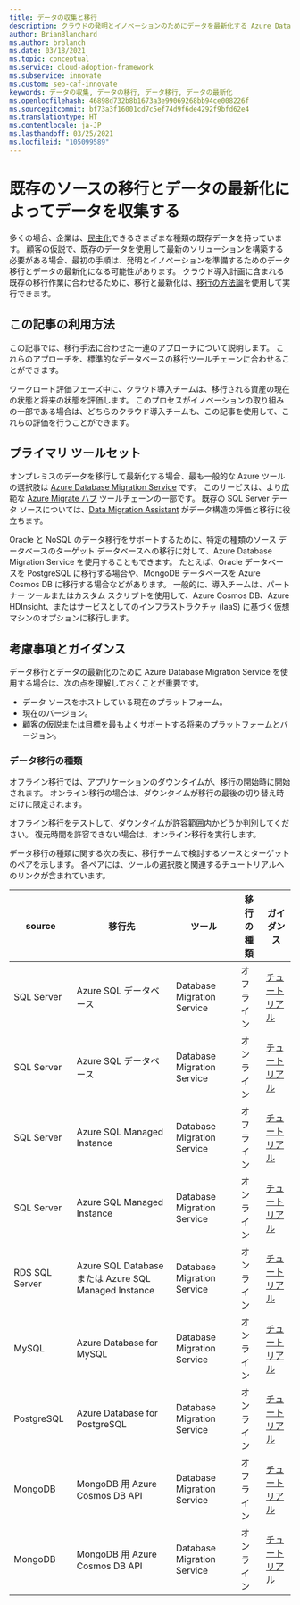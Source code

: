 ```yaml
---
title: データの収集と移行
description: クラウドの発明とイノベーションのためにデータを最新化する Azure Database Migration Service とその他のデータ移行ツールについて説明します。
author: BrianBlanchard
ms.author: brblanch
ms.date: 03/18/2021
ms.topic: conceptual
ms.service: cloud-adoption-framework
ms.subservice: innovate
ms.custom: seo-caf-innovate
keywords: データの収集, データの移行, データ移行, データの最新化
ms.openlocfilehash: 46898d732b8b1673a3e99069268bb94ce008226f
ms.sourcegitcommit: bf73a3f16001cd7c5ef74d9f6de4292f9bfd62e4
ms.translationtype: HT
ms.contentlocale: ja-JP
ms.lasthandoff: 03/25/2021
ms.locfileid: "105099589"
---
```

# <a name="collect-data-through-the-migration-and-data-modernization-of-existing-sources"></a>既存のソースの移行とデータの最新化によってデータを収集する

多くの場合、企業は、[民主化](../considerations/data.md)できるさまざまな種類の既存データを持っています。 顧客の仮説で、既存のデータを使用して最新のソリューションを構築する必要がある場合、最初の手順は、発明とイノベーションを準備するためのデータ移行とデータの最新化になる可能性があります。 クラウド導入計画に含まれる既存の移行作業に合わせるために、移行と最新化は、[移行の方法論](../../migrate/index.md)を使用して実行できます。

## <a name="use-of-this-article"></a>この記事の利用方法

この記事では、移行手法に合わせた一連のアプローチについて説明します。 これらのアプローチを、標準的なデータベースの移行ツールチェーンに合わせることができます。

ワークロード評価フェーズ中に、クラウド導入チームは、移行される資産の現在の状態と将来の状態を評価します。 このプロセスがイノベーションの取り組みの一部である場合は、どちらのクラウド導入チームも、この記事を使用して、これらの評価を行うことができます。

## <a name="primary-toolset"></a>プライマリ ツールセット

オンプレミスのデータを移行して最新化する場合、最も一般的な Azure ツールの選択肢は [Azure Database Migration Service](/azure/dms/) です。 このサービスは、より広範な [Azure Migrate ハブ](/azure/migrate/migrate-services-overview) ツールチェーンの一部です。 既存の SQL Server データ ソースについては、[Data Migration Assistant](/sql/dma/dma-overview) がデータ構造の評価と移行に役立ちます。

Oracle と NoSQL のデータ移行をサポートするために、特定の種類のソース データベースのターゲット データベースへの移行に対して、Azure Database Migration Service を使用することもできます。 たとえば、Oracle データベースを PostgreSQL に移行する場合や、MongoDB データベースを Azure Cosmos DB に移行する場合などがあります。 一般的に、導入チームは、パートナー ツールまたはカスタム スクリプトを使用して、Azure Cosmos DB、Azure HDInsight、またはサービスとしてのインフラストラクチャ (IaaS) に基づく仮想マシンのオプションに移行します。

## <a name="considerations-and-guidance"></a>考慮事項とガイダンス

データ移行とデータの最新化のために Azure Database Migration Service を使用する場合は、次の点を理解しておくことが重要です。

- データ ソースをホストしている現在のプラットフォーム。
- 現在のバージョン。
- 顧客の仮説または目標を最もよくサポートする将来のプラットフォームとバージョン。

### <a name="data-migration-type"></a>データ移行の種類

オフライン移行では、アプリケーションのダウンタイムが、移行の開始時に開始されます。 オンライン移行の場合は、ダウンタイムが移行の最後の切り替え時だけに限定されます。

オフライン移行をテストして、ダウンタイムが許容範囲内かどうか判別してください。 復元時間を許容できない場合は、オンライン移行を実行します。

データ移行の種類に関する次の表に、移行チームで検討するソースとターゲットのペアを示します。 各ペアには、ツールの選択肢と関連するチュートリアルへのリンクが含まれています。

| source | 移行先 | ツール | 移行の種類 | ガイダンス |
|--|--|--|--|--|
| SQL Server | Azure SQL データベース | Database Migration Service | オフライン | [チュートリアル](/azure/dms/tutorial-sql-server-to-azure-sql) |
| SQL Server | Azure SQL データベース | Database Migration Service | オンライン | [チュートリアル](/azure/dms/tutorial-sql-server-to-azure-sql) |
| SQL Server | Azure SQL Managed Instance | Database Migration Service | オフライン | [チュートリアル](/azure/dms/tutorial-sql-server-to-managed-instance) |
| SQL Server | Azure SQL Managed Instance | Database Migration Service | オンライン | [チュートリアル](/azure/dms/tutorial-sql-server-managed-instance-online) |
| RDS SQL Server | Azure SQL Database または Azure SQL Managed Instance | Database Migration Service | オンライン | [チュートリアル](/azure/dms/tutorial-rds-sql-server-azure-sql-and-managed-instance-online) |
| MySQL | Azure Database for MySQL | Database Migration Service | オンライン | [チュートリアル](/azure/dms/tutorial-mysql-azure-mysql-online) |
| PostgreSQL | Azure Database for PostgreSQL | Database Migration Service | オンライン | [チュートリアル](/azure/dms/tutorial-postgresql-azure-postgresql-online) |
| MongoDB | MongoDB 用 Azure Cosmos DB API | Database Migration Service | オフライン | [チュートリアル](/azure/dms/tutorial-mongodb-cosmos-db) |
| MongoDB | MongoDB 用 Azure Cosmos DB API | Database Migration Service | オンライン | [チュートリアル](/azure/dms/tutorial-mongodb-cosmos-db-online) |
